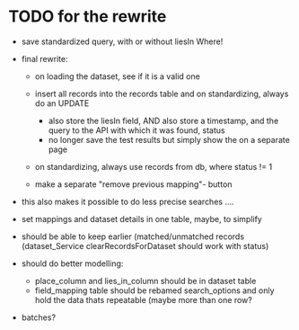 # TODO for the rewrite


- save standardized query, with or without liesIn Where!

- final rewrite:
    - on loading the dataset, see if it is a valid one
    - insert all records into the records table and on standardizing, always do an UPDATE
        - also store the liesIn field, AND also store a timestamp, and the query to the API with which it was found, status
        - no longer save the test results but simply show the on a separate page

    - on standardizing, always use records from db, where status != 1
    - make a separate "remove previous mapping"- button

- this also makes it possible to do less precise searches ....

- set mappings and dataset details in one table, maybe, to simplify

- should be able to keep earlier (matched/unmatched records
    (dataset_Service clearRecordsForDataset should work with status)


- should do better modelling:
    - place_column and lies_in_column should be in dataset table
    - field_mapping table should be rebamed search_options and only hold the data thats repeatable (maybe more than one row?



- batches?